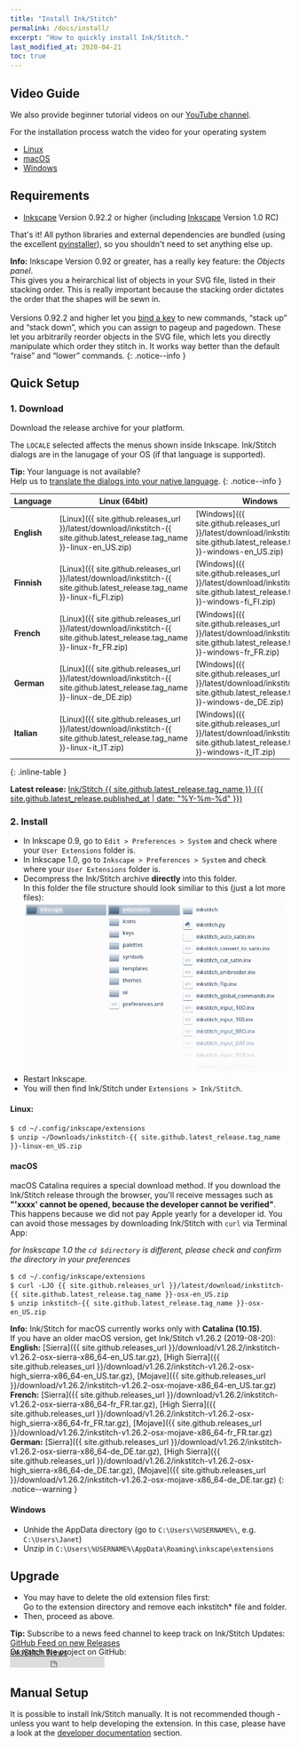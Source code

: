 ```yaml
---
title: "Install Ink/Stitch"
permalink: /docs/install/
excerpt: "How to quickly install Ink/Stitch."
last_modified_at: 2020-04-21
toc: true
---
```

## Video Guide

We also provide beginner tutorial videos on our <i class="fab fa-youtube"></i> [YouTube channel](https://www.youtube.com/channel/UCJCDCFuT_xQoI55e10HRiRw).

For the installation process watch the video for your operating system
* <i class="fab fa-linux"></i> [Linux](https://www.youtube.com/watch?v=Dkb5UvsZUNg&list=PLvlbfDmZyXG1ORmeqHdp4aP7J71e7icJP&index=2)
* <i class="fab fa-apple"></i> [macOS](https://www.youtube.com/watch?v=gmOVLNh9cu8&list=PLvlbfDmZyXG1ORmeqHdp4aP7J71e7icJP&index=3)
* <i class="fab fa-windows"></i> [Windows](https://www.youtube.com/watch?v=U5htzWZSjA8&list=PLvlbfDmZyXG1ORmeqHdp4aP7J71e7icJP&index=4)

## Requirements

* [Inkscape](https://inkscape.org/) Version 0.92.2 or higher (including [Inkscape](https://inkscape.org/release/inkscape-1.0/?latest=1) Version 1.0 RC)

That's it!  All python libraries and external dependencies are bundled (using the excellent [pyinstaller](http://www.pyinstaller.org)), so you shouldn't need to set anything else up.

**Info:** Inkscape Version 0.92 or greater, has a really key feature: the *Objects panel*.<br>
This gives you a heirarchical list of objects in your SVG file, listed in their stacking order. This is really important because the stacking order dictates the order that the shapes will be sewn in.<br><br>
Versions 0.92.2 and higher let you [bind a key](/docs/customize/#shortcut-keys) to new commands, “stack up” and “stack down”, which you can assign to pageup and pagedown. These let you arbitrarily reorder objects in the SVG file, which lets you directly manipulate which order they stitch in. It works way better than the default “raise” and “lower” commands.
{: .notice--info }

## Quick Setup

### 1. Download
Download the release archive for your platform.

The `LOCALE` selected affects the menus shown inside Inkscape. Ink/Stitch dialogs are in the lanugage of your OS (if that language is supported).

**Tip:** Your language is not available?<br>Help us to [translate the dialogs into your native language](/developers/localize/).
{: .notice--info }

Language|Linux (64bit)|Windows|macOS (Catalina) [[?]](#macos)
---|---|---|---
**English**|<i class="fa fa-download " ></i> [Linux]({{ site.github.releases_url }}/latest/download/inkstitch-{{ site.github.latest_release.tag_name }}-linux-en_US.zip)|<i class="fa fa-download " ></i> [Windows]({{ site.github.releases_url }}/latest/download/inkstitch-{{ site.github.latest_release.tag_name }}-windows-en_US.zip)|<i class="fa fa-download " ></i> [macOS]({{ site.github.releases_url }}/latest/download/inkstitch-{{ site.github.latest_release.tag_name }}-osx-en_US.zip)|
**Finnish**|<i class="fa fa-download " ></i> [Linux]({{ site.github.releases_url }}/latest/download/inkstitch-{{ site.github.latest_release.tag_name }}-linux-fi_FI.zip)|<i class="fa fa-download " ></i> [Windows]({{ site.github.releases_url }}/latest/download/inkstitch-{{ site.github.latest_release.tag_name }}-windows-fi_FI.zip)|<i class="fa fa-download " ></i> [macOS]({{ site.github.releases_url }}/latest/download/inkstitch-{{ site.github.latest_release.tag_name }}-osx-fi_FI.zip)|
**French**|<i class="fa fa-download " ></i> [Linux]({{ site.github.releases_url }}/latest/download/inkstitch-{{ site.github.latest_release.tag_name }}-linux-fr_FR.zip)|<i class="fa fa-download " ></i> [Windows]({{ site.github.releases_url }}/latest/download/inkstitch-{{ site.github.latest_release.tag_name }}-windows-fr_FR.zip)|<i class="fa fa-download " ></i> [macOS]({{ site.github.releases_url }}/latest/download/inkstitch-{{ site.github.latest_release.tag_name }}-osx-fr_FR.zip)|
**German**|<i class="fa fa-download " ></i> [Linux]({{ site.github.releases_url }}/latest/download/inkstitch-{{ site.github.latest_release.tag_name }}-linux-de_DE.zip)|<i class="fa fa-download " ></i> [Windows]({{ site.github.releases_url }}/latest/download/inkstitch-{{ site.github.latest_release.tag_name }}-windows-de_DE.zip)|<i class="fa fa-download " ></i> [macOS]({{ site.github.releases_url }}/latest/download/inkstitch-{{ site.github.latest_release.tag_name }}-osx-de_DE.zip)|
**Italian**|<i class="fa fa-download " ></i> [Linux]({{ site.github.releases_url }}/latest/download/inkstitch-{{ site.github.latest_release.tag_name }}-linux-it_IT.zip)|<i class="fa fa-download " ></i> [Windows]({{ site.github.releases_url }}/latest/download/inkstitch-{{ site.github.latest_release.tag_name }}-windows-it_IT.zip)|<i class="fa fa-download " ></i> [macOS]({{ site.github.releases_url }}/latest/download/inkstitch-{{ site.github.latest_release.tag_name }}-osx-it_IT.zip)|
{: .inline-table }

**Latest release:** [Ink/Stitch {{ site.github.latest_release.tag_name }} ({{ site.github.latest_release.published_at | date: "%Y-%m-%d"  }})](https://github.com/inkstitch/inkstitch/releases/latest)

### 2. Install
 * In Inkscape 0.9, go to `Edit > Preferences > System` and check where your `User Extensions` folder is.
 * In Inkscape 1.0, go to `Inkscape > Preferences > System` and check where your `User Extensions` folder is.
 * Decompress the Ink/Stitch archive **directly** into this folder.<br />
   In this folder the file structure should look similiar to this (just a lot more files):
   ![File Structure](/assets/images/docs/en/file_structure.png)
 * Restart Inkscape.
 * You will then find Ink/Stitch under `Extensions > Ink/Stitch`.

#### Linux:

```
$ cd ~/.config/inkscape/extensions
$ unzip ~/Downloads/inkstitch-{{ site.github.latest_release.tag_name }}-linux-en_US.zip
```

#### macOS

macOS Catalina requires a special download method. If you download the Ink/Stitch release through the browser, you'll receive messages such as **"'xxxx' cannot be opened, because the developer cannot be verified"**. This happens because we did not pay Apple yearly for a developer id. You can avoid those messages by downloading Ink/Stitch with `curl` via Terminal App:

_for Inskscape 1.0 the `cd $directory` is different, please check and confirm the directory in your preferences_

```
$ cd ~/.config/inkscape/extensions
$ curl -LJO {{ site.github.releases_url }}/latest/download/inkstitch-{{ site.github.latest_release.tag_name }}-osx-en_US.zip
$ unzip inkstitch-{{ site.github.latest_release.tag_name }}-osx-en_US.zip
```

**Info:** Ink/Stitch for macOS currently works only with **Catalina (10.15)**.<br>
If you have an older macOS version, get Ink/Stitch v1.26.2 (2019-08-20):
<br>**English:**
<i class="fa fa-download " ></i> [Sierra]({{ site.github.releases_url }}/download/v1.26.2/inkstitch-v1.26.2-osx-sierra-x86_64-en_US.tar.gz),
<i class="fa fa-download " ></i> [High Sierra]({{ site.github.releases_url }}/download/v1.26.2/inkstitch-v1.26.2-osx-high_sierra-x86_64-en_US.tar.gz),
<i class="fa fa-download " ></i> [Mojave]({{ site.github.releases_url }}/download/v1.26.2/inkstitch-v1.26.2-osx-mojave-x86_64-en_US.tar.gz)
<br>**French:**
<i class="fa fa-download " ></i> [Sierra]({{ site.github.releases_url }}/download/v1.26.2/inkstitch-v1.26.2-osx-sierra-x86_64-fr_FR.tar.gz),
<i class="fa fa-download " ></i> [High Sierra]({{ site.github.releases_url }}/download/v1.26.2/inkstitch-v1.26.2-osx-high_sierra-x86_64-fr_FR.tar.gz),
<i class="fa fa-download " ></i> [Mojave]({{ site.github.releases_url }}/download/v1.26.2/inkstitch-v1.26.2-osx-mojave-x86_64-fr_FR.tar.gz)
<br>**German:**
<i class="fa fa-download " ></i> [Sierra]({{ site.github.releases_url }}/download/v1.26.2/inkstitch-v1.26.2-osx-sierra-x86_64-de_DE.tar.gz),
<i class="fa fa-download " ></i> [High Sierra]({{ site.github.releases_url }}/download/v1.26.2/inkstitch-v1.26.2-osx-high_sierra-x86_64-de_DE.tar.gz),
<i class="fa fa-download " ></i> [Mojave]({{ site.github.releases_url }}/download/v1.26.2/inkstitch-v1.26.2-osx-mojave-x86_64-de_DE.tar.gz)
{: .notice--warning }

#### Windows

 * Unhide the AppData directory (go to `C:\Users\%USERNAME%\`, e.g. `C:\Users\Janet`)
 * Unzip in `C:\Users\%USERNAME%\AppData\Roaming\inkscape\extensions`

## Upgrade

 * You may have to delete the old extension files first:<br />
   Go to the extension directory and remove each inkstitch* file and folder.
 * Then, proceed as above.

**Tip:** Subscribe to a news feed channel to keep track on Ink/Stitch Updates:<br />
 <i class="fas fa-fw fa-rss-square" aria-hidden="true" style="color: #ffb400;"></i> [GitHub Feed on new Releases](https://github.com/inkstitch/inkstitch/releases.atom)<br>
 <i class="fas fa-fw fa-rss-square" aria-hidden="true" style="color: #ffb400;"></i> [Ink/Stitch News](/feed.xml)<br />
{: .notice--info }

<p class="notice--info" style="margin-top: -3.5em !important;">Or watch the project on GitHub:<br /><iframe style="display: inline-block;" src="https://ghbtns.com/github-btn.html?user=inkstitch&repo=inkstitch&type=watch&count=true&v=2" frameborder="0" scrolling="0" width="170px" height="20px"></iframe></p>

## Manual Setup

It is possible to install Ink/Stitch manually. It is not recommended though - unless you want to help developing the extension.
In this case, please have a look at the [developer documentation](/developers/inkstitch/manual-setup/) section.
